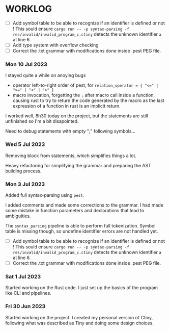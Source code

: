 # WORKLOG

* [ ] Add symbol table to be able to recognize if an identifier is defined or not ! This sould ensure `cargo run -- -p syntax-parsing -f res/invalid/invalid_program_c.ctiny` detects the unknown identifier `a` at line 6.
* [ ] Add type system with overflow checking
* [ ] Correct the .txt grammar with modifications done inside .pest PEG file.

### Mon 10 Jul 2023

I stayed quite a while on anoying bugs

* operator left-to-right order of pest, for `relation_operator = { "<=" | ">=" | "<" | ">" }`
* macro invocation, forgetting the `;` after macro call inside a function, causing rust to try to return the code generated by the macro as the last expression of a function in rust is an implicit return.

I worked well, 8h30 today on the project, but the statements are still unfinished so I'm a bit disapointed.

Need to debug statements with empty ";" following symbols...

### Wed 5 Jul 2023

Removing block from statements, which simplifies things a lot.

Heavy refactoring for simplifying the grammar and preparing the AST building process.

### Mon 3 Jul 2023

Added full syntax-parsing using `pest`.

I added comments and made some corrections to the grammar. I had made some mistake in function parameters and declarations that lead to ambiguities.

The `syntax_parsing` pipeline is able to perform full tokenization. Symbol table is missing though, so undefine identifier errors are not handled yet.

* [ ] Add symbol table to be able to recognize if an identifier is defined or not ! This sould ensure `cargo run -- -p syntax-parsing -f res/invalid/invalid_program_c.ctiny` detects the unknown identifier `a` at line 6.
* [ ] Correct the .txt grammar with modifications done inside .pest PEG file.

### Sat 1 Jul 2023

Started working on the Rust code. I just set up the basics of the program like CLI and pipelines.

### Fri 30 Jun 2023

Started working on the project. I created my personal version of Ctiny, following what was described as Tiny and doing some design choices.
